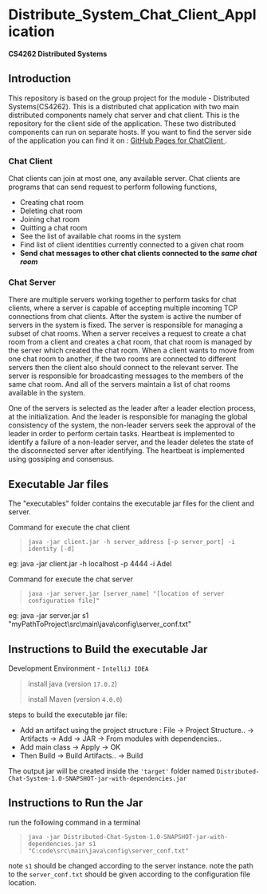 # Distribute_System_Chat_Client_Application
**CS4262 Distributed Systems**
## Introduction 
This repository is based on the group project for the module - Distributed Systems(CS4262). This is a distributed chat application with two main distributed components namely chat server and chat client. This is the repository for the client side of the application. These two distributed components can run on separate hosts. If you want to find the server side of the application you can find it on :  [GitHub Pages for ChatClient ]( https://github.com/GayashanNA/CS4262_ChatClient).
### Chat Client
Chat clients can join at most one, any available server. Chat clients are programs that can send request to perform following functions, 
- Creating chat room 
- Deleting chat room 
- Joining chat room
- Quitting a chat room
- See the list of available chat rooms in the system
- Find list of client identities currently connected to a given chat room
- **Send chat messages to other chat clients connected to the *same chat room***
 
### Chat Server
There are multiple servers working together to perform tasks for chat clients, where a server is capable of accepting multiple incoming TCP connections from chat clients. After the system is active the number of servers in the system is fixed. The server is responsible for managing a subset of chat rooms. When a server receives a request to create a chat room from a client and creates a chat room, that chat room is managed by the server which created the chat room. When a client wants to move from one chat room to another, if the two rooms are connected to different servers then the client also should connect to the relevant server. The server is responsible for broadcasting messages to the members of the same chat room. And all of the servers maintain a list of chat rooms available in the system. 

One of the servers is selected as the leader after a leader election process, at the initialization. And the leader is responsible for managing the global consistency of the system, the non-leader servers seek the approval of the leader in order to perform certain tasks. Heartbeat is implemented to identify a failure of a non-leader server, and the leader deletes the state of the disconnected server after identifying. The heartbeat is implemented using gossiping and consensus. 

## Executable Jar files
The "executables" folder contains the executable jar files for the client and server.

Command for execute the chat client 

> `java -jar client.jar -h server_address [-p server_port] -i identity [-d]`

eg: java -jar client.jar -h localhost -p 4444 -i Adel

Command for execute the chat server 

> `java -jar server.jar [server_name] "[location of server configuration file]"`

eg: java -jar server.jar s1 "myPathToProject\src\main\java\config\server_conf.txt"
## Instructions to Build the executable Jar
Development Environment - `IntelliJ IDEA`

> install java (version `17.0.2`)
> 
> install Maven (version `4.0.0`)

steps to build the executable jar file:

- Add an artifact using the project structure : File -> Project Structure.. -> Artifacts -> Add -> JAR -> From modules with dependencies..
- Add main class -> Apply -> OK
- Then Build -> Build Artifacts.. -> Build

The output jar will be created inside the `'target'` folder named `Distributed-Chat-System-1.0-SNAPSHOT-jar-with-dependencies.jar`
## Instructions to Run the Jar
run the following command in a terminal

> `java -jar Distributed-Chat-System-1.0-SNAPSHOT-jar-with-dependencies.jar s1 "C:code\src\main\java\config\server_conf.txt"`
>
note `s1` should be changed according to the server instance.
note the path to the `server_conf.txt` should be given according to the configuration file location.
